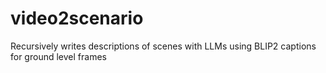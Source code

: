 # video2scenario
 Recursively writes descriptions of scenes with LLMs using BLIP2 captions for ground level frames
